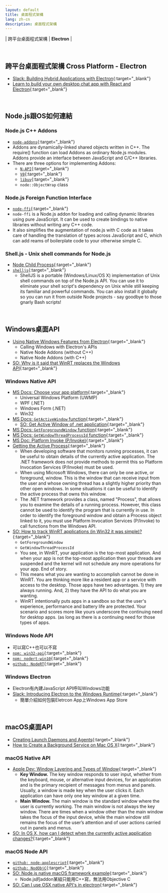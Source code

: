 ```yaml
---
layout: default
title: 桌面程式架構
lang: zh-cn
description: 桌面程式架構
---
```




| 跨平台桌面程式架構 | **Electron** |

<br>

## 跨平台桌面程式架構 Cross Platform - Electron

* [Slack: Building Hybrid Applications with Electron](https://slack.engineering/building-hybrid-applications-with-electron-dc67686de5fb){:target="_blank"}
* [Learn to build your own desktop chat app with React and Electron](https://www.freecodecamp.org/news/build-a-desktop-chat-app-with-react-electron-and-chatkit-744d168e6f2f/){:target="_blank"}


<br>

## Node.js跟OS如何連結

### Node.js C++ Addons

* [`node-addons`](https://nodejs.org/api/addons.html){:target="_blank"}
* Addons are dynamically-linked shared objects written in C++. The require() function can load Addons as ordinary Node.js modules. Addons provide an interface between JavaScript and C/C++ libraries.
* There are three options for implementing Addons:
	* [`N-API`](https://nodejs.org/api/n-api.html){:target="_blank"}
	* [`V8`](https://v8docs.nodesource.com/){:target="_blank"}
	* [`libuv`](https://github.com/libuv/libuv){:target="_blank"}
	* `node::ObjectWrap` class


### Node.js Foreign Function Interface

* [`node-ffi`](https://www.npmjs.com/package/ffi){:target="_blank"}
* `node-ffi` is a Node.js addon for loading and calling dynamic libraries using pure JavaScript. It can be used to create bindings to native libraries without writing any C++ code.
* It also simplifies the augmentation of node.js with C code as it takes care of handling the translation of types across JavaScript and C, which can add reams of boilerplate code to your otherwise simple C. 

### Shell.js - Unix shell commands for Node.js

* [Node Child Process](https://nodejs.org/api/child_process.html){:target="_blank"}
* [`shelljs`](https://www.npmjs.com/package/shelljs){:target="_blank"}
	* ShellJS is a portable (Windows/Linux/OS X) implementation of Unix shell commands on top of the Node.js API. You can use it to eliminate your shell script's dependency on Unix while still keeping its familiar and powerful commands. You can also install it globally so you can run it from outside Node projects - say goodbye to those gnarly Bash scripts!

<br>

## Windows桌面API

* [Using Native Windows Features from Electron](https://felixrieseberg.com/using-native-windows-features-from-electron/){:target="_blank"}
	* Calling Windows with Electron's APIs
	* Native Node Addons (without C++)
	* Native Node Addons (with C++)
* [SO: Why is it said that WinRT replaces the  Windows API](https://stackoverflow.com/questions/31273757/why-is-it-said-that-winrt-replaces-the-windows-api){:target="_blank"}


### Windows Native API

* [MS Docs: Choose your app platform](https://docs.microsoft.com/en-us/windows/apps/desktop/choose-your-platform#uwp){:target="_blank"}
	* Universal Windows Platform (UWMP)
	* WPF (.NET)
	* Windows Form (.NET)
	* Win32
* [MS Docs: `GetActiveWindow` function](https://docs.microsoft.com/en-us/windows/win32/api/winuser/nf-winuser-getactivewindow){:target="_blank"}
	* [SO: Get Active Window of .net application](https://stackoverflow.com/questions/12019524/get-active-window-of-net-application){:target="_blank"}
* [MS Docs: `GetForegroundWindow` function](https://docs.microsoft.com/en-us/windows/win32/api/winuser/nf-winuser-getforegroundwindow){:target="_blank"}
* [MS Docs: `GetWindowThreadProcessId` function](https://docs.microsoft.com/en-us/windows/win32/api/winuser/nf-winuser-getwindowthreadprocessid){:target="_blank"}
* [MS Doc: Platform Invoke (P/Invoke)](https://docs.microsoft.com/en-us/dotnet/standard/native-interop/pinvoke){:target="_blank"}
* [Getting the Active Process](http://www.blackwasp.co.uk/GetActiveProcess.aspx){:target="_blank"}
	* When developing software that monitors running processes, it can be useful to obtain details of the currently active application. The .NET framework does not provide methods to permit this so Platform Invocation Services (P/Invoke) must be used.
	* When using Microsoft Windows, there can only be one active, or foreground, window. This is the window that can receive input from the user and whose owning thread has a slightly higher priority than other open windows. In some situations it can be useful to identify the active process that owns this window.
	* The .NET framework provides a class, named "Process", that allows you to examine the details of a running process. However, this class cannot be used to identify the program that is currently in use. In order to identify the foreground window and obtain a Process object linked to it, you must use Platform Invocation Services (P/Invoke) to call functions from the Windows API.
* [SO: How to track WinRT applications (in Win32 it was simple)?](https://stackoverflow.com/questions/13561975/how-to-track-winrt-applications-in-win32-it-was-simple){:target="_blank"}
	* `GetForegroundWindow`
	* `GetWindowThreadProcessId`
	* You see, in WinRT, your application is the top-most application. And when your app is not the top-most application then your threads are suspended and the kernel will not schedule any more operations for your app. End of story.
	* This means what you are wanting to accomplish cannot be done in WinRT. You are thinking more like a resident app or a service with access to the desktop. Those apps have two advantages. 1) they are always running. And, 2) they have the API to do what you are wanting.
	* WinRT intentionally puts apps in a sandbox so that the user's experience, performance and battery life are protected. Your scenario and scores more like yours underscore the continuing need for desktop apps. (as long as there is a continuing need for those types of apps. 



### Windows Node API

* 可以寫C++也可以不寫
* [`npm: win32-api`](https://www.npmjs.com/package/win32-api){:target="_blank"}
* [`npm: nodert-win10`](https://www.npmjs.com/~nodert-win10){:target="_blank"}
* [`github: NodeRT`](https://github.com/NodeRT/NodeRT){:target="_blank"}


### Windows Electron

* Electron有內建JavaScript API呼叫Windows功能
* [Slack: Introducing Electron to the Windows Runtime](https://slack.engineering/introducing-electron-to-the-windows-runtime-4fa789b93d90){:target="_blank"}
	* 簡單介紹如何包裝Eletrcon App上Windows App Store


<br>

## macOS桌面API

* [Creating Launch Daemons and Agents](https://developer.apple.com/library/archive/documentation/MacOSX/Conceptual/BPSystemStartup/Chapters/CreatingLaunchdJobs.html){:target="_blank"}
* [How to Create a Background Service on Mac OS X](https://www.codepool.biz/how-to-create-a-background-service-on-mac-os-x.html){:target="_blank"}


### macOS Native API

* [Apple Dev: Window Layering and Types of Window](https://developer.apple.com/library/archive/documentation/Cocoa/Conceptual/WinPanel/Concepts/ChangingMainKeyWindow.html){:target="_blank"}
	* **Key Window.** The key window responds to user input, whether from the keyboard, mouse, or alternative input devices, for an application and is the primary recipient of messages from menus and panels. Usually, a window is made key when the user clicks it. Each application can have only one key window at a given time.
	* **Main Window.** The main window is the standard window where the user is currently working. The main window is not always the key window. There are times when a window other than the main window takes the focus of the input device, while the main window still remains the focus of the user’s attention and of user actions carried out in panels and menus.
* [SO: In OS X, how can I detect when the currently active application changes?](https://stackoverflow.com/questions/9204243/in-os-x-how-can-i-detect-when-the-currently-active-application-changes){:target="_blank"}


### macOS Node API

* [`github: node-applescript`](https://github.com/TooTallNate/node-applescript){:target="_blank"}
* [`github: NodObjC`](https://github.com/TooTallNate/NodObjC){:target="_blank"}
* [SO: Node.js native macOS framework example](https://stackoverflow.com/questions/45822915/node-js-native-macos-framework-example){:target="_blank"}
	* Node.js的addon某組只能用C++寫，無法用Objective C
* [SO: Can I use OSX native API's in electron](https://stackoverflow.com/questions/34670514/can-i-use-osx-native-apis-in-electron){:target="_blank"}